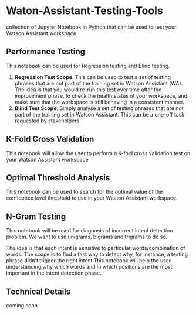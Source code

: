 # Waton-Assistant-Testing-Tools
collection of Jupyter Notebook in Python that can be used to test your Watson Assistant workspace

## Performance Testing 
This notebook can be used for Regression testing and Blind testing. 

1. **Regression Test Scope**: This can be used to test a set of testing phrases that are not part of the training set in Watson Assistant (WA). The idea is that you would re-run this test over time after the improvement phase, to check the health status of your workspace, and make sure that the workspace is still behaving in a consistent manner. 
2. **Blind Test Scope**: Simply analyse a set of testing phrases that are not part of the training set in Watson Assistant. This can be a one-off task requested by stakeholders. 


## K-Fold Cross Validation 
This notebook will allow the user to perform a K-fold cross validation test on your Watson Assistant workspace 


## Optimal Threshold Analysis 
This notebook can be used to search for the optimal value of the confidence level threshold to use in your Waston Assistant workspace.

## N-Gram Testing 
This notebook will be used for diagnosis of incorrect intent detection problem. We want to use unigrams, bigrams and trigrams to do so.

The idea is that each intent is sensitive to particular words/combination of words. The scope is to find a fast way to detect why, for instance, a testing phrase didn't trigger the right intent.This notebook will help the user understanding why which words and in which positions are the most important in the intent detection phase. 

## Technical Details 
coming soon
